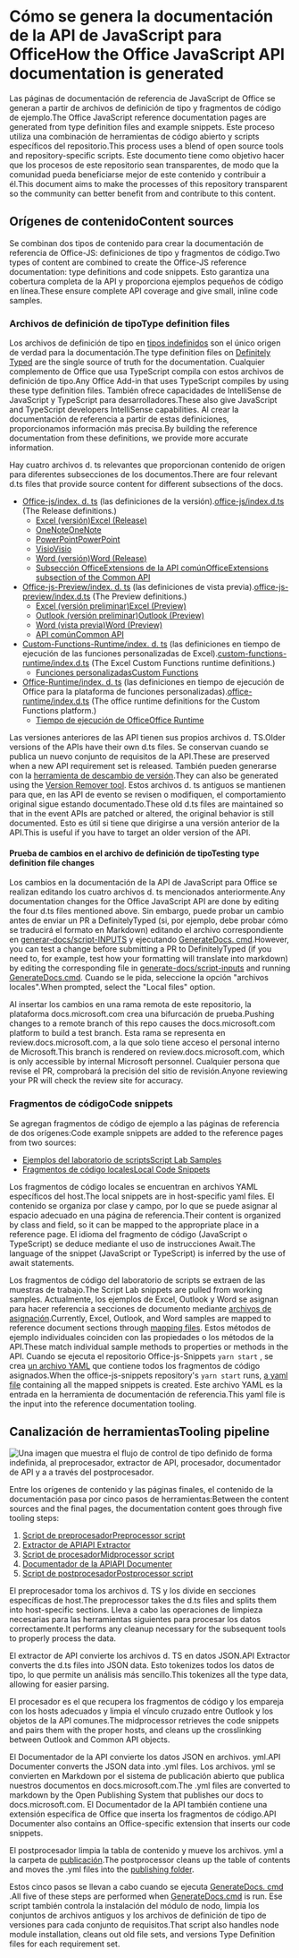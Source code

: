 # <a name="how-the-office-javascript-api-documentation-is-generated"></a><span data-ttu-id="878f3-101">Cómo se genera la documentación de la API de JavaScript para Office</span><span class="sxs-lookup"><span data-stu-id="878f3-101">How the Office JavaScript API documentation is generated</span></span>

<span data-ttu-id="878f3-102">Las páginas de documentación de referencia de JavaScript de Office se generan a partir de archivos de definición de tipo y fragmentos de código de ejemplo.</span><span class="sxs-lookup"><span data-stu-id="878f3-102">The Office JavaScript reference documentation pages are generated from type definition files and example snippets.</span></span> <span data-ttu-id="878f3-103">Este proceso utiliza una combinación de herramientas de código abierto y scripts específicos del repositorio.</span><span class="sxs-lookup"><span data-stu-id="878f3-103">This process uses a blend of open source tools and repository-specific scripts.</span></span> <span data-ttu-id="878f3-104">Este documento tiene como objetivo hacer que los procesos de este repositorio sean transparentes, de modo que la comunidad pueda beneficiarse mejor de este contenido y contribuir a él.</span><span class="sxs-lookup"><span data-stu-id="878f3-104">This document aims to make the processes of this repository transparent so the community can better benefit from and contribute to this content.</span></span>

## <a name="content-sources"></a><span data-ttu-id="878f3-105">Orígenes de contenido</span><span class="sxs-lookup"><span data-stu-id="878f3-105">Content sources</span></span>

<span data-ttu-id="878f3-106">Se combinan dos tipos de contenido para crear la documentación de referencia de Office-JS: definiciones de tipo y fragmentos de código.</span><span class="sxs-lookup"><span data-stu-id="878f3-106">Two types of content are combined to create the Office-JS reference documentation: type definitions and code snippets.</span></span> <span data-ttu-id="878f3-107">Esto garantiza una cobertura completa de la API y proporciona ejemplos pequeños de código en línea.</span><span class="sxs-lookup"><span data-stu-id="878f3-107">These ensure complete API coverage and give small, inline code samples.</span></span>

### <a name="type-definition-files"></a><span data-ttu-id="878f3-108">Archivos de definición de tipo</span><span class="sxs-lookup"><span data-stu-id="878f3-108">Type definition files</span></span>

<span data-ttu-id="878f3-109">Los archivos de definición de tipo en [tipos indefinidos](https://github.com/DefinitelyTyped/DefinitelyTyped) son el único origen de verdad para la documentación.</span><span class="sxs-lookup"><span data-stu-id="878f3-109">The type definition files on [Definitely Typed](https://github.com/DefinitelyTyped/DefinitelyTyped) are the single source of truth for the documentation.</span></span> <span data-ttu-id="878f3-110">Cualquier complemento de Office que usa TypeScript compila con estos archivos de definición de tipo.</span><span class="sxs-lookup"><span data-stu-id="878f3-110">Any Office Add-in that uses TypeScript compiles by using these type definition files.</span></span> <span data-ttu-id="878f3-111">También ofrece capacidades de IntelliSense de JavaScript y TypeScript para desarrolladores.</span><span class="sxs-lookup"><span data-stu-id="878f3-111">These also give JavaScript and TypeScript developers IntelliSense capabilities.</span></span> <span data-ttu-id="878f3-112">Al crear la documentación de referencia a partir de estas definiciones, proporcionamos información más precisa.</span><span class="sxs-lookup"><span data-stu-id="878f3-112">By building the reference documentation from these definitions, we provide more accurate information.</span></span>

<span data-ttu-id="878f3-113">Hay cuatro archivos d. ts relevantes que proporcionan contenido de origen para diferentes subsecciones de los documentos.</span><span class="sxs-lookup"><span data-stu-id="878f3-113">There are four relevant d.ts files that provide source content for different subsections of the docs.</span></span>

- <span data-ttu-id="878f3-114">[Office-js/index. d. ts](https://raw.githubusercontent.com/DefinitelyTyped/DefinitelyTyped/master/types/office-js/index.d.ts) (las definiciones de la versión).</span><span class="sxs-lookup"><span data-stu-id="878f3-114">[office-js/index.d.ts](https://raw.githubusercontent.com/DefinitelyTyped/DefinitelyTyped/master/types/office-js/index.d.ts) (The Release definitions.)</span></span>
  - [<span data-ttu-id="878f3-115">Excel (versión)</span><span class="sxs-lookup"><span data-stu-id="878f3-115">Excel (Release)</span></span>](https://docs.microsoft.com/javascript/api/excel_release)
  - [<span data-ttu-id="878f3-116">OneNote</span><span class="sxs-lookup"><span data-stu-id="878f3-116">OneNote</span></span>](https://docs.microsoft.com/javascript/api/onenote)
  - [<span data-ttu-id="878f3-117">PowerPoint</span><span class="sxs-lookup"><span data-stu-id="878f3-117">PowerPoint</span></span>](https://docs.microsoft.com/javascript/api/powerpoint)
  - [<span data-ttu-id="878f3-118">Visio</span><span class="sxs-lookup"><span data-stu-id="878f3-118">Visio</span></span>](https://docs.microsoft.com/javascript/api/visio)
  - [<span data-ttu-id="878f3-119">Word (versión)</span><span class="sxs-lookup"><span data-stu-id="878f3-119">Word (Release)</span></span>](https://docs.microsoft.com/javascript/api/word_release)
  - [<span data-ttu-id="878f3-120">Subsección OfficeExtensions de la API común</span><span class="sxs-lookup"><span data-stu-id="878f3-120">OfficeExtensions subsection of the Common API</span></span>](https://docs.microsoft.com/javascript/api/office)
- <span data-ttu-id="878f3-121">[Office-js-Preview/index. d. ts](https://raw.githubusercontent.com/DefinitelyTyped/DefinitelyTyped/master/types/office-js-preview/index.d.ts) (las definiciones de vista previa).</span><span class="sxs-lookup"><span data-stu-id="878f3-121">[office-js-preview/index.d.ts](https://raw.githubusercontent.com/DefinitelyTyped/DefinitelyTyped/master/types/office-js-preview/index.d.ts) (The Preview definitions.)</span></span>
  - [<span data-ttu-id="878f3-122">Excel (versión preliminar)</span><span class="sxs-lookup"><span data-stu-id="878f3-122">Excel (Preview)</span></span>](https://docs.microsoft.com/javascript/api/excel)
  - [<span data-ttu-id="878f3-123">Outlook (versión preliminar)</span><span class="sxs-lookup"><span data-stu-id="878f3-123">Outlook (Preview)</span></span>](https://docs.microsoft.com/javascript/api/outlook)
  - [<span data-ttu-id="878f3-124">Word (vista previa)</span><span class="sxs-lookup"><span data-stu-id="878f3-124">Word (Preview)</span></span>](https://docs.microsoft.com/javascript/api/word)
  - [<span data-ttu-id="878f3-125">API común</span><span class="sxs-lookup"><span data-stu-id="878f3-125">Common API</span></span>](https://docs.microsoft.com/javascript/api/office)
- <span data-ttu-id="878f3-126">[Custom-Functions-Runtime/index. d. ts](https://github.com/DefinitelyTyped/DefinitelyTyped/blob/master/types/custom-functions-runtime/index.d.ts) (las definiciones en tiempo de ejecución de las funciones personalizadas de Excel).</span><span class="sxs-lookup"><span data-stu-id="878f3-126">[custom-functions-runtime/index.d.ts](https://github.com/DefinitelyTyped/DefinitelyTyped/blob/master/types/custom-functions-runtime/index.d.ts) (The Excel Custom Functions runtime definitions.)</span></span>
  - [<span data-ttu-id="878f3-127">Funciones personalizadas</span><span class="sxs-lookup"><span data-stu-id="878f3-127">Custom Functions</span></span>](https://docs.microsoft.com/javascript/api/custom-functions-runtime)
- <span data-ttu-id="878f3-128">[Office-Runtime/index. d. ts](https://github.com/DefinitelyTyped/DefinitelyTyped/blob/master/types/office-runtime/index.d.ts) (las definiciones en tiempo de ejecución de Office para la plataforma de funciones personalizadas).</span><span class="sxs-lookup"><span data-stu-id="878f3-128">[office-runtime/index.d.ts](https://github.com/DefinitelyTyped/DefinitelyTyped/blob/master/types/office-runtime/index.d.ts) (The office runtime definitions for the Custom Functions platform.)</span></span>
  - [<span data-ttu-id="878f3-129">Tiempo de ejecución de Office</span><span class="sxs-lookup"><span data-stu-id="878f3-129">Office Runtime</span></span>](https://docs.microsoft.com/javascript/api/office-runtime)

<span data-ttu-id="878f3-130">Las versiones anteriores de las API tienen sus propios archivos d. TS.</span><span class="sxs-lookup"><span data-stu-id="878f3-130">Older versions of the APIs have their own d.ts files.</span></span> <span data-ttu-id="878f3-131">Se conservan cuando se publica un nuevo conjunto de requisitos de la API.</span><span class="sxs-lookup"><span data-stu-id="878f3-131">These are preserved when a new API requirement set is released.</span></span> <span data-ttu-id="878f3-132">También pueden generarse con la [herramienta de descambio de versión](https://github.com/OfficeDev/office-js-docs-reference/blob/master/generate-docs/tools/VersionRemover.ts).</span><span class="sxs-lookup"><span data-stu-id="878f3-132">They can also be generated using the [Version Remover tool](https://github.com/OfficeDev/office-js-docs-reference/blob/master/generate-docs/tools/VersionRemover.ts).</span></span> <span data-ttu-id="878f3-133">Estos archivos d. ts antiguos se mantienen para que, en las API de evento se revisen o modifiquen, el comportamiento original sigue estando documentado.</span><span class="sxs-lookup"><span data-stu-id="878f3-133">These old d.ts files are maintained so that in the event APIs are patched or altered, the original behavior is still documented.</span></span> <span data-ttu-id="878f3-134">Esto es útil si tiene que dirigirse a una versión anterior de la API.</span><span class="sxs-lookup"><span data-stu-id="878f3-134">This is useful if you have to target an older version of the API.</span></span>

#### <a name="testing-type-definition-file-changes"></a><span data-ttu-id="878f3-135">Prueba de cambios en el archivo de definición de tipo</span><span class="sxs-lookup"><span data-stu-id="878f3-135">Testing type definition file changes</span></span>

<span data-ttu-id="878f3-136">Los cambios en la documentación de la API de JavaScript para Office se realizan editando los cuatro archivos d. ts mencionados anteriormente.</span><span class="sxs-lookup"><span data-stu-id="878f3-136">Any documentation changes for the Office JavaScript API are done by editing the four d.ts files mentioned above.</span></span> <span data-ttu-id="878f3-137">Sin embargo, puede probar un cambio antes de enviar un PR a DefinitelyTyped (si, por ejemplo, debe probar cómo se traducirá el formato en Markdown) editando el archivo correspondiente en [generar-docs/script-INPUTS](https://github.com/OfficeDev/office-js-docs-reference/tree/master/generate-docs/script-inputs) y ejecutando [GenerateDocs. cmd](https://github.com/OfficeDev/office-js-docs-reference/blob/master/generate-docs/GenerateDocs.cmd).</span><span class="sxs-lookup"><span data-stu-id="878f3-137">However, you can test a change before submitting a PR to DefinitelyTyped (if you need to, for example, test how your formatting will translate into markdown) by editing the corresponding file in [generate-docs/script-inputs](https://github.com/OfficeDev/office-js-docs-reference/tree/master/generate-docs/script-inputs) and running [GenerateDocs.cmd](https://github.com/OfficeDev/office-js-docs-reference/blob/master/generate-docs/GenerateDocs.cmd).</span></span> <span data-ttu-id="878f3-138">Cuando se le pida, seleccione la opción "archivos locales".</span><span class="sxs-lookup"><span data-stu-id="878f3-138">When prompted, select the "Local files" option.</span></span>

<span data-ttu-id="878f3-139">Al insertar los cambios en una rama remota de este repositorio, la plataforma docs.microsoft.com crea una bifurcación de prueba.</span><span class="sxs-lookup"><span data-stu-id="878f3-139">Pushing changes to a remote branch of this repo causes the docs.microsoft.com platform to build a test branch.</span></span> <span data-ttu-id="878f3-140">Esta rama se representa en review.docs.microsoft.com, a la que solo tiene acceso el personal interno de Microsoft.</span><span class="sxs-lookup"><span data-stu-id="878f3-140">This branch is rendered on review.docs.microsoft.com, which is only accessible by internal Microsoft personnel.</span></span> <span data-ttu-id="878f3-141">Cualquier persona que revise el PR, comprobará la precisión del sitio de revisión.</span><span class="sxs-lookup"><span data-stu-id="878f3-141">Anyone reviewing your PR will check the review site for accuracy.</span></span>

### <a name="code-snippets"></a><span data-ttu-id="878f3-142">Fragmentos de código</span><span class="sxs-lookup"><span data-stu-id="878f3-142">Code snippets</span></span>

<span data-ttu-id="878f3-143">Se agregan fragmentos de código de ejemplo a las páginas de referencia de dos orígenes:</span><span class="sxs-lookup"><span data-stu-id="878f3-143">Code example snippets are added to the reference pages from two sources:</span></span>

- [<span data-ttu-id="878f3-144">Ejemplos del laboratorio de scripts</span><span class="sxs-lookup"><span data-stu-id="878f3-144">Script Lab Samples</span></span>](https://github.com/OfficeDev/office-js-snippets)
- [<span data-ttu-id="878f3-145">Fragmentos de código locales</span><span class="sxs-lookup"><span data-stu-id="878f3-145">Local Code Snippets</span></span>](https://github.com/OfficeDev/office-js-docs-reference/tree/master/docs/code-snippets)

<span data-ttu-id="878f3-146">Los fragmentos de código locales se encuentran en archivos YAML específicos del host.</span><span class="sxs-lookup"><span data-stu-id="878f3-146">The local snippets are in host-specific yaml files.</span></span> <span data-ttu-id="878f3-147">El contenido se organiza por clase y campo, por lo que se puede asignar al espacio adecuado en una página de referencia.</span><span class="sxs-lookup"><span data-stu-id="878f3-147">Their content is organized by class and field, so it can be mapped to the appropriate place in a reference page.</span></span> <span data-ttu-id="878f3-148">El idioma del fragmento de código (JavaScript o TypeScript) se deduce mediante el uso de instrucciones Await.</span><span class="sxs-lookup"><span data-stu-id="878f3-148">The language of the snippet (JavaScript or TypeScript) is inferred by the use of await statements.</span></span>

<span data-ttu-id="878f3-149">Los fragmentos de código del laboratorio de scripts se extraen de las muestras de trabajo.</span><span class="sxs-lookup"><span data-stu-id="878f3-149">The Script Lab snippets are pulled from working samples.</span></span> <span data-ttu-id="878f3-150">Actualmente, los ejemplos de Excel, Outlook y Word se asignan para hacer referencia a secciones de documento mediante [archivos de asignación](https://github.com/OfficeDev/office-js-snippets/tree/master/snippet-extractor-metadata).</span><span class="sxs-lookup"><span data-stu-id="878f3-150">Currently, Excel, Outlook, and Word samples are mapped to reference document sections through [mapping files](https://github.com/OfficeDev/office-js-snippets/tree/master/snippet-extractor-metadata).</span></span> <span data-ttu-id="878f3-151">Estos métodos de ejemplo individuales coinciden con las propiedades o los métodos de la API.</span><span class="sxs-lookup"><span data-stu-id="878f3-151">These match individual sample methods to properties or methods in the API.</span></span> <span data-ttu-id="878f3-152">Cuando se ejecuta el repositorio Office-js-Snippets `yarn start` , se crea [un archivo YAML](https://github.com/OfficeDev/office-js-snippets/blob/master/snippet-extractor-output/snippets.yaml) que contiene todos los fragmentos de código asignados.</span><span class="sxs-lookup"><span data-stu-id="878f3-152">When the office-js-snippets repository's `yarn start` runs, [a yaml file](https://github.com/OfficeDev/office-js-snippets/blob/master/snippet-extractor-output/snippets.yaml) containing all the mapped snippets is created.</span></span> <span data-ttu-id="878f3-153">Este archivo YAML es la entrada en la herramienta de documentación de referencia.</span><span class="sxs-lookup"><span data-stu-id="878f3-153">This yaml file is the input into the reference documentation tooling.</span></span>

## <a name="tooling-pipeline"></a><span data-ttu-id="878f3-154">Canalización de herramientas</span><span class="sxs-lookup"><span data-stu-id="878f3-154">Tooling pipeline</span></span>

![Una imagen que muestra el flujo de control de tipo definido de forma indefinida, al preprocesador, extractor de API, procesador, documentador de API y a a través del postprocesador.](ToolingPipeline.png)

<span data-ttu-id="878f3-156">Entre los orígenes de contenido y las páginas finales, el contenido de la documentación pasa por cinco pasos de herramientas:</span><span class="sxs-lookup"><span data-stu-id="878f3-156">Between the content sources and the final pages, the documentation content goes through five tooling steps:</span></span>

1. [<span data-ttu-id="878f3-157">Script de preprocesador</span><span class="sxs-lookup"><span data-stu-id="878f3-157">Preprocessor script</span></span>](https://github.com/OfficeDev/office-js-docs-reference/blob/master/generate-docs/scripts/preprocessor.ts)
1. [<span data-ttu-id="878f3-158">Extractor de API</span><span class="sxs-lookup"><span data-stu-id="878f3-158">API Extractor</span></span>](https://api-extractor.com/)
1. [<span data-ttu-id="878f3-159">Script de procesador</span><span class="sxs-lookup"><span data-stu-id="878f3-159">Midprocessor script</span></span>](https://github.com/OfficeDev/office-js-docs-reference/blob/master/generate-docs/scripts/midprocessor.ts)
1. [<span data-ttu-id="878f3-160">Documentador de la API</span><span class="sxs-lookup"><span data-stu-id="878f3-160">API Documenter</span></span>](https://github.com/microsoft/rushstack/blob/master/apps/api-documenter/README.md)
1. [<span data-ttu-id="878f3-161">Script de postprocesador</span><span class="sxs-lookup"><span data-stu-id="878f3-161">Postprocessor script</span></span>](https://github.com/OfficeDev/office-js-docs-reference/blob/master/generate-docs/scripts/postprocessor.ts)

<span data-ttu-id="878f3-162">El preprocesador toma los archivos d. TS y los divide en secciones específicas de host.</span><span class="sxs-lookup"><span data-stu-id="878f3-162">The preprocessor takes the d.ts files and splits them into host-specific sections.</span></span> <span data-ttu-id="878f3-163">Lleva a cabo las operaciones de limpieza necesarias para las herramientas siguientes para procesar los datos correctamente.</span><span class="sxs-lookup"><span data-stu-id="878f3-163">It performs any cleanup necessary for the subsequent tools to properly process the data.</span></span>

<span data-ttu-id="878f3-164">El extractor de API convierte los archivos d. TS en datos JSON.</span><span class="sxs-lookup"><span data-stu-id="878f3-164">API Extractor converts the d.ts files into JSON data.</span></span> <span data-ttu-id="878f3-165">Esto tokenizes todos los datos de tipo, lo que permite un análisis más sencillo.</span><span class="sxs-lookup"><span data-stu-id="878f3-165">This tokenizes all the type data, allowing for easier parsing.</span></span>

<span data-ttu-id="878f3-166">El procesador es el que recupera los fragmentos de código y los empareja con los hosts adecuados y limpia el vínculo cruzado entre Outlook y los objetos de la API comunes.</span><span class="sxs-lookup"><span data-stu-id="878f3-166">The midprocessor retrieves the code snippets and pairs them with the proper hosts, and cleans up the crosslinking between Outlook and Common API objects.</span></span>

<span data-ttu-id="878f3-167">El Documentador de la API convierte los datos JSON en archivos. yml.</span><span class="sxs-lookup"><span data-stu-id="878f3-167">API Documenter converts the JSON data into .yml files.</span></span> <span data-ttu-id="878f3-168">Los archivos. yml se convierten en Markdown por el sistema de publicación abierto que publica nuestros documentos en docs.microsoft.com.</span><span class="sxs-lookup"><span data-stu-id="878f3-168">The .yml files are converted to markdown by the Open Publishing System that publishes our docs to docs.microsoft.com.</span></span> <span data-ttu-id="878f3-169">El Documentador de la API también contiene una extensión específica de Office que inserta los fragmentos de código.</span><span class="sxs-lookup"><span data-stu-id="878f3-169">API Documenter also contains an Office-specific extension that inserts our code snippets.</span></span>

<span data-ttu-id="878f3-170">El postprocesador limpia la tabla de contenido y mueve los archivos. yml a la carpeta de [publicación](https://github.com/OfficeDev/office-js-docs-reference/tree/master/docs/docs-ref-autogen).</span><span class="sxs-lookup"><span data-stu-id="878f3-170">The postprocessor cleans up the table of contents and moves the .yml files into the [publishing folder](https://github.com/OfficeDev/office-js-docs-reference/tree/master/docs/docs-ref-autogen).</span></span>

<span data-ttu-id="878f3-171">Estos cinco pasos se llevan a cabo cuando se ejecuta [GenerateDocs. cmd](https://github.com/OfficeDev/office-js-docs-reference/blob/master/generate-docs/GenerateDocs.cmd) .</span><span class="sxs-lookup"><span data-stu-id="878f3-171">All five of these steps are performed when [GenerateDocs.cmd](https://github.com/OfficeDev/office-js-docs-reference/blob/master/generate-docs/GenerateDocs.cmd) is run.</span></span> <span data-ttu-id="878f3-172">Ese script también controla la instalación del módulo de nodo, limpia los conjuntos de archivos antiguos y los archivos de definición de tipo de versiones para cada conjunto de requisitos.</span><span class="sxs-lookup"><span data-stu-id="878f3-172">That script also handles node module installation, cleans out old file sets, and versions Type Definition files for each requirement set.</span></span>
